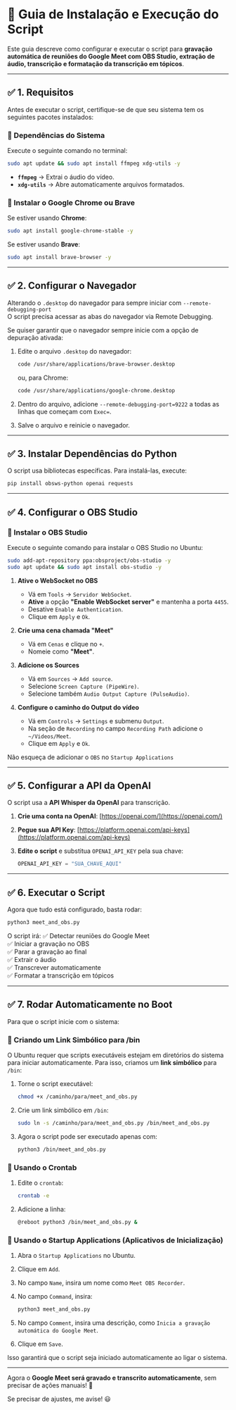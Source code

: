 # 📌 Guia de Instalação e Execução do Script

Este guia descreve como configurar e executar o script para **gravação automática de reuniões do Google Meet com OBS Studio, extração de áudio, transcrição e formatação da transcrição em tópicos**.

----------

## ✅ 1. Requisitos

Antes de executar o script, certifique-se de que seu sistema tem os seguintes pacotes instalados:

### 📌 Dependências do Sistema

Execute o seguinte comando no terminal:

```bash
sudo apt update && sudo apt install ffmpeg xdg-utils -y

```

- **`ffmpeg`** → Extrai o áudio do vídeo.
- **`xdg-utils`** → Abre automaticamente arquivos formatados.

### 📌 Instalar o Google Chrome ou Brave

Se estiver usando **Chrome**:

```bash
sudo apt install google-chrome-stable -y

```

Se estiver usando **Brave**:

```bash
sudo apt install brave-browser -y

```

----------

## ✅ 2. Configurar o Navegador

Alterando o `.desktop` do navegador para sempre iniciar com `--remote-debugging-port`  
O script precisa acessar as abas do navegador via Remote Debugging.

Se quiser garantir que o navegador sempre inicie com a opção de depuração ativada:

1. Edite o arquivo `.desktop` do navegador:

    ```bash
    code /usr/share/applications/brave-browser.desktop
    
    ```

    ou, para Chrome:

    ```bash
    code /usr/share/applications/google-chrome.desktop
    
    ```

2. Dentro do arquivo, adicione `--remote-debugging-port=9222` a todas as linhas que começam com `Exec=`.
3. Salve o arquivo e reinicie o navegador.

----------

## ✅ 3. Instalar Dependências do Python

O script usa bibliotecas específicas. Para instalá-las, execute:

```bash
pip install obsws-python openai requests

```

----------

## ✅ 4. Configurar o OBS Studio

### 📌 Instalar o OBS Studio

Execute o seguinte comando para instalar o OBS Studio no Ubuntu:

```bash
sudo add-apt-repository ppa:obsproject/obs-studio -y
sudo apt update && sudo apt install obs-studio -y

```

1. **Ative o WebSocket no OBS**

    - Vá em `Tools` → `Servidor WebSocket`.
    - **Ative** a opção **"Enable WebSocket server"** e mantenha a porta `4455`.
    - Desative `Enable Authentication`.
    - Clique em `Apply` e `Ok`.
2. **Crie uma cena chamada "Meet"**

    - Vá em `Cenas` e clique no `+`.
    - Nomeie como **"Meet"**.
3. **Adicione os Sources**

    - Vá em `Sources` → `Add source`.
    - Selecione `Screen Capture (PipeWire)`.
    - Selecione também `Audio Output Capture (PulseAudio)`.
4. **Configure o caminho do Output do vídeo**

    - Vá em `Controls` → `Settings` e submenu `Output`.
    - Na seção de `Recording` no campo `Recording Path` adicione o `~/Videos/Meet`.
    - Clique em `Apply` e `Ok`.

Não esqueça de adicionar o `OBS` no `Startup Applications`

----------

## ✅ 5. Configurar a API da OpenAI

O script usa a **API Whisper da OpenAI** para transcrição.

1. **Crie uma conta na OpenAI**: [https://openai.com/](https://openai.com/)
2. **Pegue sua API Key**: [https://platform.openai.com/api-keys](https://platform.openai.com/api-keys)
3. **Edite o script** e substitua `OPENAI_API_KEY` pela sua chave:

    ```python
    OPENAI_API_KEY = "SUA_CHAVE_AQUI"
    
    ```

----------

## ✅ 6. Executar o Script

Agora que tudo está configurado, basta rodar:

```bash
python3 meet_and_obs.py

```

O script irá: ✅ Detectar reuniões do Google Meet  
✅ Iniciar a gravação no OBS  
✅ Parar a gravação ao final  
✅ Extrair o áudio  
✅ Transcrever automaticamente  
✅ Formatar a transcrição em tópicos

----------

## ✅ 7. Rodar Automaticamente no Boot

Para que o script inicie com o sistema:

### 📌 Criando um Link Simbólico para /bin

O Ubuntu requer que scripts executáveis estejam em diretórios do sistema para iniciar automaticamente. Para isso, criamos um **link simbólico** para `/bin`:

1. Torne o script executável:

    ```bash
    chmod +x /caminho/para/meet_and_obs.py
    
    ```

2. Crie um link simbólico em `/bin`:

    ```bash
    sudo ln -s /caminho/para/meet_and_obs.py /bin/meet_and_obs.py
    
    ```

3. Agora o script pode ser executado apenas com:

    ```bash
    python3 /bin/meet_and_obs.py
    
    ```

### 📌 Usando o Crontab

1. Edite o `crontab`:

    ```bash
    crontab -e
    
    ```

2. Adicione a linha:

    ```bash
    @reboot python3 /bin/meet_and_obs.py &
    
    ```

### 📌 Usando o Startup Applications (Aplicativos de Inicialização)

1. Abra o `Startup Applications` no Ubuntu.
2. Clique em `Add`.
3. No campo `Name`, insira um nome como `Meet OBS Recorder`.
4. No campo `Command`, insira:

    ```bash
    python3 meet_and_obs.py
    ```

5. No campo `Comment`, insira uma descrição, como `Inicia a gravação automática do Google Meet`.
6. Clique em `Save`.

Isso garantirá que o script seja iniciado automaticamente ao ligar o sistema.

----------

Agora o **Google Meet será gravado e transcrito automaticamente**, sem precisar de ações manuais! 🚀

Se precisar de ajustes, me avise! 😃
